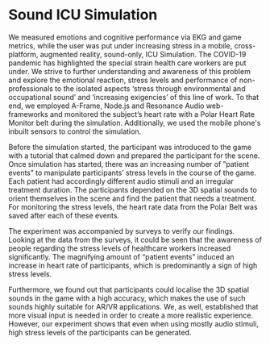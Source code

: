 # Sound ICU Simulation

We measured emotions and cognitive performance via EKG and game metrics, while the user was put under increasing stress in a mobile, cross-platform, augmented reality, sound-only, ICU Simulation.
The COVID-19 pandemic has highlighted the special strain health care workers are put under. We strive to further understanding and awareness of this problem and explore the emotional reaction, stress levels and performance of non-professionals to the isolated aspects ‘stress through environmental and occupational sound’ and ‘increasing exigencies’ of this line of work.
To that end, we employed A-Frame, Node.js and Resonance Audio web-frameworks and monitored the subject’s heart rate with a Polar Heart Rate Monitor belt during the simulation. Additionally, we used the mobile phone's inbuilt sensors to control the simulation.

Before the simulation started, the participant was introduced to the game with a tutorial that calmed down and prepared the participant for the scene. Once simulation has started, there was an increasing number of ”patient events” to manipulate participants’ stress levels in the course of the game. Each patient had accordingly different audio stimuli and an irregular treatment duration. The participants depended on the 3D spatial sounds to orient themselves in the scene and find the patient that needs a treatment. For monitoring the stress levels, the heart rate data from the Polar Belt was saved after each of these events.

The experiment was accompanied by surveys to verify our findings. Looking at the data from the surveys, it could be seen that the awareness of people regarding the stress levels of healthcare workers increased significantly. The magnifying amount of “patient events”  induced an increase in heart rate of participants, which is predominantly a sign of high stress levels.

Furthermore, we found out that participants could localise the 3D spatial sounds in the game with a high accuracy, which makes the use of such sounds highly suitable for AR/VR applications. 
We, as well, established that more visual input is needed in order to create a more realistic experience. However, our experiment shows that even when using mostly audio stimuli, high stress levels of the participants can be generated.
